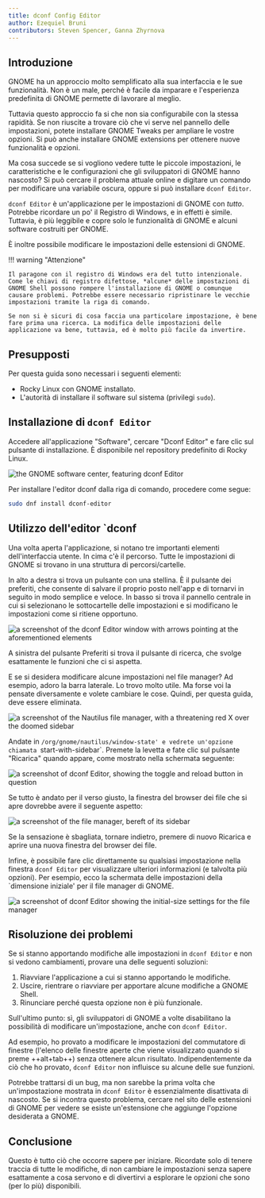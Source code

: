 ```yaml
---
title: dconf Config Editor
author: Ezequiel Bruni
contributors: Steven Spencer, Ganna Zhyrnova
---
```


## Introduzione

GNOME ha un approccio molto semplificato alla sua interfaccia e le sue funzionalità. Non è un male, perché è facile da imparare e l'esperienza predefinita di GNOME permette di lavorare al meglio.

Tuttavia questo approccio fa si che non sia configurabile con la stessa rapidità. Se non riuscite a trovare ciò che vi serve nel pannello delle impostazioni, potete installare GNOME Tweaks per ampliare le vostre opzioni. Si può anche installare GNOME extensions per ottenere nuove funzionalità e opzioni.

Ma cosa succede se si vogliono vedere tutte le piccole impostazioni, le caratteristiche e le configurazioni che gli sviluppatori di GNOME hanno nascosto? Si può cercare il problema attuale online e digitare un comando per modificare una variabile oscura, oppure si può installare `dconf Editor`.

`dconf Editor` è un'applicazione per le impostazioni di GNOME con _tutto_. Potrebbe ricordare un po' il Registro di Windows, e in effetti è simile. Tuttavia, è più leggibile e copre solo le funzionalità di GNOME e alcuni software costruiti per GNOME.

È inoltre possibile modificare le impostazioni delle estensioni di GNOME.

!!! warning "Attenzione"

```
Il paragone con il registro di Windows era del tutto intenzionale. Come le chiavi di registro difettose, *alcune* delle impostazioni di GNOME Shell possono rompere l'installazione di GNOME o comunque causare problemi. Potrebbe essere necessario ripristinare le vecchie impostazioni tramite la riga di comando.

Se non si è sicuri di cosa faccia una particolare impostazione, è bene fare prima una ricerca. La modifica delle impostazioni delle applicazione va bene, tuttavia, ed è molto più facile da invertire.
```

## Presupposti

Per questa guida sono necessari i seguenti elementi:

 - Rocky Linux con GNOME installato.
 - L'autorità di installare il software sul sistema (privilegi `sudo`).

## Installazione di `dconf Editor`

Accedere all'applicazione "Software", cercare "Dconf Editor" e fare clic sul pulsante di installazione. È disponibile nel repository predefinito di Rocky Linux.

![the GNOME software center, featuring dconf Editor](images/dconf-01.png)

Per installare l'editor dconf dalla riga di comando, procedere come segue:

```bash
sudo dnf install dconf-editor
```

## Utilizzo dell'editor \`dconf

Una volta aperta l'applicazione, si notano tre importanti elementi dell'interfaccia utente. In cima c'è il percorso. Tutte le impostazioni di GNOME si trovano in una struttura di percorsi/cartelle.

In alto a destra si trova un pulsante con una stellina. È il pulsante dei preferiti, che consente di salvare il proprio posto nell'app e di tornarvi in seguito in modo semplice e veloce. In basso si trova il pannello centrale in cui si selezionano le sottocartelle delle impostazioni e si modificano le impostazioni come si ritiene opportuno.

![a screenshot of the dconf Editor window with arrows pointing at the aforementioned elements](images/dconf-02.png)

A sinistra del pulsante Preferiti si trova il pulsante di ricerca, che svolge esattamente le funzioni che ci si aspetta.

E se si desidera modificare alcune impostazioni nel file manager? Ad esempio, adoro la barra laterale. Lo trovo molto utile. Ma forse voi la pensate diversamente e volete cambiare le cose. Quindi, per questa guida, deve essere eliminata.

![a screenshot of the Nautilus file manager, with a threatening red X over the doomed sidebar](images/dconf-03.png)

Andate in `/org/gnome/nautilus/window-state' e vedrete un'opzione chiamata `start-with-sidebar\`. Premete la levetta e fate clic sul pulsante "Ricarica" quando appare, come mostrato nella schermata seguente:

![a screenshot of dconf Editor, showing the toggle and reload button in question](images/dconf-04.png)

Se tutto è andato per il verso giusto, la finestra del browser dei file che si apre dovrebbe avere il seguente aspetto:

![a screenshot of the file manager, bereft of its sidebar](images/dconf-05.png)

Se la sensazione è sbagliata, tornare indietro, premere di nuovo Ricarica e aprire una nuova finestra del browser dei file.

Infine, è possibile fare clic direttamente su qualsiasi impostazione nella finestra `dconf Editor` per visualizzare ulteriori informazioni (e talvolta più opzioni). Per esempio, ecco la schermata delle impostazioni della \`dimensione iniziale' per il file manager di GNOME.

![a screenshot of dconf Editor showing the initial-size settings for the file manager](images/dconf-06.png)

## Risoluzione dei problemi

Se si stanno apportando modifiche alle impostazioni in `dconf Editor` e non si vedono cambiamenti, provare una delle seguenti soluzioni:

1. Riavviare l'applicazione a cui si stanno apportando le modifiche.
2. Uscire, rientrare o riavviare per apportare alcune modifiche a GNOME Shell.
3. Rinunciare perché questa opzione non è più funzionale.

Sull'ultimo punto: sì, gli sviluppatori di GNOME a volte disabilitano la possibilità di modificare un'impostazione, anche con `dconf Editor`.

Ad esempio, ho provato a modificare le impostazioni del commutatore di finestre (l'elenco delle finestre aperte che viene visualizzato quando si preme ++alt+tab++) senza ottenere alcun risultato. Indipendentemente da ciò che ho provato, `dconf Editor` non influisce su alcune delle sue funzioni.

Potrebbe trattarsi di un bug, ma non sarebbe la prima volta che un'impostazione mostrata in `dconf Editor` è essenzialmente disattivata di nascosto. Se si incontra questo problema, cercare nel sito delle estensioni di GNOME per vedere se esiste un'estensione che aggiunge l'opzione desiderata a GNOME.

## Conclusione

Questo è tutto ciò che occorre sapere per iniziare. Ricordate solo di tenere traccia di tutte le modifiche, di non cambiare le impostazioni senza sapere esattamente a cosa servono e di divertirvi a esplorare le opzioni che sono (per lo più) disponibili.
